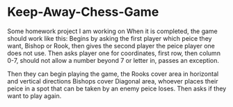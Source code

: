 # Keep-Away-Chess-Game
Some homework project I am working on
When it is completed, the game should work like this:
Begins by asking the first player which peice they want, Bishop or Rook, 
then gives the second player the peice player one does not use.
Then asks player one for coordinates, first row, then column 0-7, should 
not allow a number beyond 7 or letter in, passes an exception.

Then they can begin playing the game, the Rooks cover area in horizontal and vertical directions
Bishops cover Diagonal area, whoever places their peice in a spot that can be taken by an enemy peice
loses. Then asks if they want to play again.

